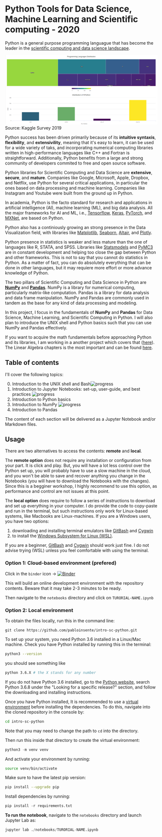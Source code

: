 # Python Tools for Data Science, Machine Learning and Scientific computing - 2020

Python is a general purpose programming languague that has become the leader in the [scientific computing and data science landscape](https://towardsdatascience.com/kaggle-user-survey-2019-326e187ff207).

![Kaggle Survey 2019](./assets/survey-python.png)
Source: Kaggle Survey 2019

Python success has been driven primarily because of its **intuitive syntaxis**, **flexibility**, and **extensivility**, meaning that it's easy to learn, it can be used for a wide variety of taks, and incorporating numerical computing libraries written in high-performance languages like C++ and Fortran is straightforward. Additionally, Python benefits from a large and strong community of developers commited to free and open source software.  

Python libraries for Scientific Computing and Data Science are **extensive**, **secure**, and **mature**. Companies like Google, Microsoft, Apple, Dropbox, and Netflix, use Python for several critical applications, in particular the ones based on data processing and machine learning. Companies like Instagram and Youtube were built from the ground up in Python.

In academia, Python is the facto standard for research and applications in artificial intelligence (AI), machine learning (ML), and big data analysis. All the major frameworks for AI and ML, i.e., [Tensorflow](https://www.tensorflow.org/), [Keras](https://keras.io/), [PyTorch](https://pytorch.org/), and [MXNet](https://mxnet.apache.org/), are based on Python.

Python also has a continiously growing an strong presence in the Data Visualization field, with libraries like [Matplotlib](https://matplotlib.org/), [Seaborn](https://seaborn.pydata.org/), [Altair](https://altair-viz.github.io/), and [Plotly](https://plotly.com/).

Python presence in statistics is weaker and less mature than the one of languages like R, STATA, and SPSS. Libraries like [Statsmodels](https://www.statsmodels.org/stable/index.html) and [PyMC3](https://docs.pymc.io/) are in constant development and helping too close the gap between Python and other frameworks. This is not to say that you cannot do statistics in Python. As a matter of fact, you can do absolutely everything that can be done in other languages, but it may requiere more effort or more advance knowledge of Python.

The two pillars of Scientific Computing and Data Science in Python are **[NumPy](https://numpy.org/)** and **[Pandas](https://pandas.pydata.org/)**. NumPy is a library for numerical computing, particularly matrix-like computation. Pandas is a library for data analysis and data frame manipulation. NumPy and Pandas are commonly used in tandem as the base for any kind of data processing and modeling.  

In this project, I focus in the fundamentals of **NumPy** and **Pandas** for Data Science, Machine Learning, and Scientific Computing in Python. I will also plan to introduce the UNIX shell and Python basics such that you can use NumPy and Pandas effectively.

If you want to acquire the math fundamentals before approaching Python and its libraries, I am working in a another project which covers that ([here](https://github.com/pabloinsente/math-app-ml)). The Linear Algebra chapters is the most important and can be found [here](https://pabloinsente.github.io/intro-linear-algebra).

## Table of contents

I'll cover the following topics:

0. Introduction to the UNIX shell and Bash![progress](https://progress-bar.dev/25/ "progress")
1. Introduction to Jupyter Notebooks: set-up, user-guide, and best practices  ![progress](https://progress-bar.dev/100/ "progress")
2. Introduction to Python basics
3. Introduction to NumPy   ![progress](https://progress-bar.dev/35/ "progress")
4. Introduction to Pandas

The content of each section will be delivered as a Jupyter Notebook and/or Markdown files.

## Usage

There are two alternatives to access the contents: **remote** and **local**.

The **remote option** does not require any installation or configuration from your part. It is click and play. But, you will have a lot less control over the Python set up, you will probably have to use a slow machine in the cloud, and you won't be able to save and recover anything you change in the Notebooks (you will  have to download the Notebooks with the changes). Since this is a begginer workshop, I highly recommend to use this option, as performance and control are not issues at this point.

The **local option** does require to follow a series of instructions to download and set up everything in your computer. I do provide the code to copy-paste and run in the terminal, but such instructions only work for Linux-based systems, like Macbooks are Linux-machines. If you are a Windows users, you have two options:

1. downloading and installing terminal emulators like [GitBash](https://gitforwindows.org/) and [Cygwin](https://www.cygwin.com/)
2. to install the [Windows Subsystem for Linux (WSL)](https://docs.microsoft.com/en-us/windows/wsl/install-win10).

If you are a beginner, [GitBash](https://gitforwindows.org/) and [Cygwin](https://www.cygwin.com/) should work just fine. I do not advise trying (WSL) unless you feel comfortable with using the terminal.

### Option 1: Cloud-based environment (prefered)

Click in the ```binder``` icon -> [![Binder](https://mybinder.org/badge_logo.svg)](https://mybinder.org/v2/gh/pabloinsente/intro-sc-python/master/?urlpath=lab)

This will build an online development environment with the repository contents. Beware that it may take 2-3 minutes to be ready.

Then navigate to the `notebooks` directory and click on `TURORIAL-NAME.ipynb`

### Option 2: Local environment

To obtain the files locally, run this in the command line:

```git
git clone https://github.com/pabloinsente/intro-sc-python.git
```

To set up your system, you need Python 3.6 installed in a Linux/Mac machine. Check you have Python installed by running this in the terminal:

```bash
python3 --version
```

you should see something like

```bash
python 3.6.X # the X stands for any number
```

If you do not have Python 3.6 installed, go to the [Python website](https://www.python.org/downloads/), search Python 3.6.8 under the "Looking for a specific release?" section, and follow the downloading and installing instructions.

Once you have Python installed, It is recommended to use a [virtual environment](https://docs.python.org/3/tutorial/venv.html) before installing the dependencies. To do this, navigate into the cloned repository in the console by:

```bash
cd intro-sc-python
```

Note that you may need to change the path to `cd` into the directory.  

Then run this inside that directory to create the virtual environment:

```Python
python3 -m venv venv
```

And activate your environment by running:

```bash
source venv/bin/activate
```

Make sure to have the latest pip version:

```bash
pip install --upgrade pip
```

Install dependencies by running:

```Python
pip install -r requirements.txt
```

**To run the notebook**, navigate to the ```notebooks``` directory and launch Jupyter Lab as:

```Python
jupyter lab ./notebooks/TURORIAL-NAME.ipynb
```
